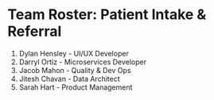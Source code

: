 # Team Roster: Patient Intake & Referral
1. Dylan Hensley - UI/UX Developer
2. Darryl Ortiz - Microservices Developer
3. Jacob Mahon - Quality & Dev Ops
4. Jitesh Chavan - Data Architect
5. Sarah Hart - Product Management
